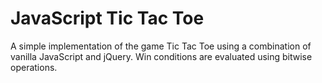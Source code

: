 # JavaScript Tic Tac Toe

A simple implementation of the game Tic Tac Toe using a combination of vanilla JavaScript and jQuery. Win conditions are evaluated using bitwise operations.